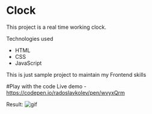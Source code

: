 # Clock

This project is a real time working clock.

Technologies used
<ul>
  <li>HTML</li>
  <li>CSS</li>
  <li>JavaScript</li>
</ul>

This is just sample project to maintain my Frontend skills

#Play with the code
Live demo - https://codepen.io/radoslavkolev/pen/wvyxQrm

Result:
![gif](https://user-images.githubusercontent.com/80908290/172141003-baf4757a-436c-4717-9c65-2a0f94dfe7e3.gif)

